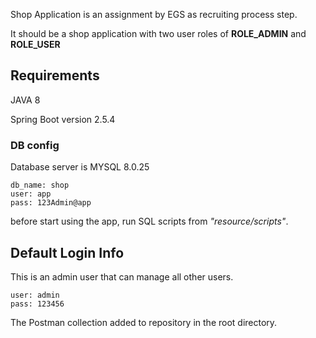 Shop Application is an assignment by EGS as recruiting process step.

It should be a shop application with two user roles of **ROLE_ADMIN** and **ROLE_USER**

## Requirements

JAVA 8

Spring Boot version 2.5.4


### DB config
Database server is MYSQL 8.0.25

    db_name: shop
    user: app
    pass: 123Admin@app

before start using the app, run SQL scripts from _"resource/scripts"_.

## Default Login Info

This is an admin user that can manage all other users.

    user: admin
    pass: 123456

The Postman collection added to repository in the root directory.